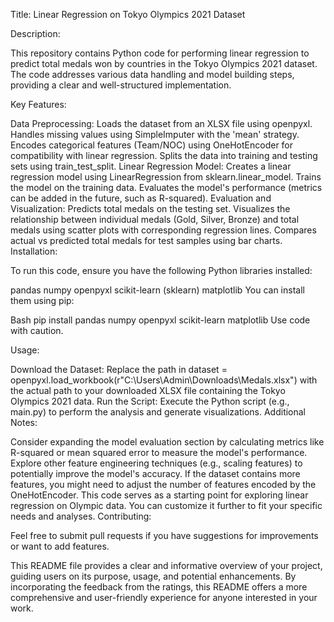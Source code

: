 Title: Linear Regression on Tokyo Olympics 2021 Dataset

Description:

This repository contains Python code for performing linear regression to predict total medals won by countries in the Tokyo Olympics 2021 dataset. The code addresses various data handling and model building steps, providing a clear and well-structured implementation.

Key Features:

Data Preprocessing:
Loads the dataset from an XLSX file using openpyxl.
Handles missing values using SimpleImputer with the 'mean' strategy.
Encodes categorical features (Team/NOC) using OneHotEncoder for compatibility with linear regression.
Splits the data into training and testing sets using train_test_split.
Linear Regression Model:
Creates a linear regression model using LinearRegression from sklearn.linear_model.
Trains the model on the training data.
Evaluates the model's performance (metrics can be added in the future, such as R-squared).
Evaluation and Visualization:
Predicts total medals on the testing set.
Visualizes the relationship between individual medals (Gold, Silver, Bronze) and total medals using scatter plots with corresponding regression lines.
Compares actual vs predicted total medals for test samples using bar charts.
Installation:

To run this code, ensure you have the following Python libraries installed:

pandas
numpy
openpyxl
scikit-learn (sklearn)
matplotlib
You can install them using pip:

Bash
pip install pandas numpy openpyxl scikit-learn matplotlib
Use code with caution.

Usage:

Download the Dataset:
Replace the path in dataset = openpyxl.load_workbook(r"C:\Users\Admin\Downloads\Medals.xlsx") with the actual path to your downloaded XLSX file containing the Tokyo Olympics 2021 data.
Run the Script:
Execute the Python script (e.g., main.py) to perform the analysis and generate visualizations.
Additional Notes:

Consider expanding the model evaluation section by calculating metrics like R-squared or mean squared error to measure the model's performance.
Explore other feature engineering techniques (e.g., scaling features) to potentially improve the model's accuracy.
If the dataset contains more features, you might need to adjust the number of features encoded by the OneHotEncoder.
This code serves as a starting point for exploring linear regression on Olympic data. You can customize it further to fit your specific needs and analyses.
Contributing:

Feel free to submit pull requests if you have suggestions for improvements or want to add features.

This README file provides a clear and informative overview of your project, guiding users on its purpose, usage, and potential enhancements. By incorporating the feedback from the ratings, this README offers a more comprehensive and user-friendly experience for anyone interested in your work.
